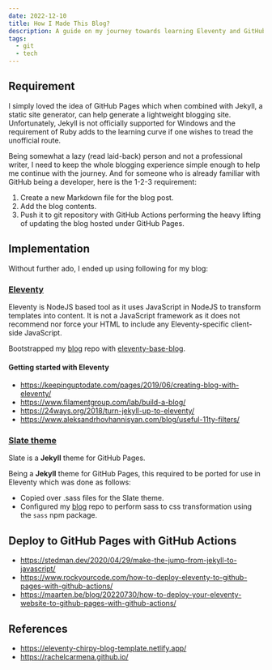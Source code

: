 ```yaml
---
date: 2022-12-10
title: How I Made This Blog? 
description: A guide on my journey towards learning Eleventy and GitHub Pages.
tags:
  - git
  - tech
---
```


## Requirement
I simply loved the idea of GitHub Pages which when combined with Jekyll, a static site generator, can help generate a lightweight blogging site. Unfortunately, Jekyll is not officially supported for Windows and the requirement of Ruby adds to the learning curve if one wishes to tread the unofficial route.

Being somewhat a lazy (read laid-back) person and not a professional writer, I need to keep the whole blogging experience simple enough to help me continue with the journey. And for someone who is already familiar with GitHub being a developer, here is the 1-2-3 requirement:
1. Create a new Markdown file for the blog post.
2. Add the blog contents.
3. Push it to git repository with GitHub Actions performing the heavy lifting of updating the blog hosted under GitHub Pages.

## Implementation
Without further ado, I ended up using following for my blog:

### [Eleventy](https://www.11ty.dev/docs/)
Eleventy is NodeJS based tool as it uses JavaScript in NodeJS to transform templates into content. It is not a JavaScript framework as it does not recommend nor force your HTML to include any Eleventy-specific client-side JavaScript.

Bootstrapped my [blog](https://github.com/jignesh-dalal/blog) repo with [eleventy-base-blog](https://github.com/11ty/eleventy-base-blog).

#### Getting started with Eleventy
* https://keepinguptodate.com/pages/2019/06/creating-blog-with-eleventy/
* https://www.filamentgroup.com/lab/build-a-blog/
* https://24ways.org/2018/turn-jekyll-up-to-eleventy/
* https://www.aleksandrhovhannisyan.com/blog/useful-11ty-filters/


### [Slate theme](https://github.com/pages-themes/slate)
Slate is a **Jekyll** theme for GitHub Pages.

Being a **Jekyll** theme for GitHub Pages, this required to be ported for use in Eleventy which was done as follows:
* Copied over .sass files for the Slate theme.
* Configured my [blog](https://github.com/jignesh-dalal/blog) repo to perform sass to css transformation using the `sass` npm package.


## Deploy to GitHub Pages with GitHub Actions
* https://stedman.dev/2020/04/29/make-the-jump-from-jekyll-to-javascript/
* https://www.rockyourcode.com/how-to-deploy-eleventy-to-github-pages-with-github-actions/
* https://maarten.be/blog/20220730/how-to-deploy-your-eleventy-website-to-github-pages-with-github-actions/


## References
* https://eleventy-chirpy-blog-template.netlify.app/
* https://rachelcarmena.github.io/